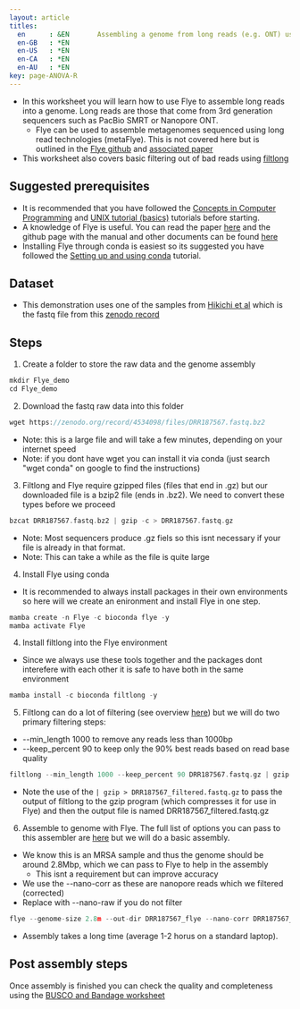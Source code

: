 ```yaml
---
layout: article
titles:
  en      : &EN       Assembling a genome from long reads (e.g. ONT) using Flye
  en-GB   : *EN
  en-US   : *EN
  en-CA   : *EN
  en-AU   : *EN
key: page-ANOVA-R
---
```


*	In this worksheet you will learn how to use Flye to assemble long reads into a genome. Long reads are those that come from 3rd generation sequencers such as PacBio SMRT or Nanopore ONT.
    * Flye can be used to assemble metagenomes sequenced using long read technologies (metaFlye). This is not covered here but is outlined in the [Flye github](https://github.com/fenderglass/Flye) and [associated paper](https://www.nature.com/articles/s41592-020-00971-x)
* This worksheet also covers basic filtering out of bad reads using [filtlong](https://github.com/rrwick/Filtlong)

## Suggested prerequisites
* It is recommended that you have followed the [Concepts in Computer Programming](https://conmeehan.github.io/PathogenDataCourse/ConceptsInComputerProgramming) and [UNIX tutorial (basics)](https://conmeehan.github.io/UNIXtutorial) tutorials before starting.
* A knowledge of Flye is useful. You can read the paper [here](https://www.nature.com/articles/s41587-019-0072-8) and the github page with the manual and other documents can be found [here](https://github.com/fenderglass/Flye)
* Installing Flye through conda is easiest so its suggested you have followed the [Setting up and using conda](https://conmeehan.github.io/PathogenDataCourse/CondaInstallAndUse) tutorial.



## Dataset
*	This demonstration uses one of the samples from [Hikichi et al](https://journals.asm.org/doi/10.1128/MRA.01212-19) which is the fastq file from this [zenodo record](https://zenodo.org/record/4534098)

## Steps
1. Create a folder to store the raw data and the genome assembly
```c
mkdir Flye_demo
cd Flye_demo
```
2. Download the fastq raw data into this folder
```c
wget https://zenodo.org/record/4534098/files/DRR187567.fastq.bz2
```
* Note: this is a large file and will take a few minutes, depending on your internet speed
* Note: if you dont have wget you can install it via conda (just search "wget conda" on google to find the instructions)
3. Filtlong and Flye require gzipped files (files that end in .gz) but our downloaded file is a bzip2 file (ends in .bz2). We need to convert these types before we proceed
```c
bzcat DRR187567.fastq.bz2 | gzip -c > DRR187567.fastq.gz
```
* Note: Most sequencers produce .gz fiels so this isnt necessary if your file is already in that format.
* Note: This can take a while as the file is quite large

4. Install Flye using conda
  * It is recommended to always install packages in their own environments so here will we create an enironment and install Flye in one step. 
```c
mamba create -n Flye -c bioconda flye -y
mamba activate Flye 
```

4. Install filtlong into the Flye environment
  * Since we always use these tools together and the packages dont interefere with each other it is safe to have both in the same environment
 ```c
 mamba install -c bioconda filtlong -y
 ``` 

5. Filtlong can do a lot of filtering (see overview [here](https://github.com/rrwick/Filtlong)) but we will do two primary filtering steps:
* --min_length 1000 to remove any reads less than 1000bp
* --keep_percent 90 to keep only the 90% best reads based on read base quality
```c
filtlong --min_length 1000 --keep_percent 90 DRR187567.fastq.gz | gzip > DRR187567_filtered.fastq.gz
```
* Note the use of the `| gzip > DRR187567_filtered.fastq.gz` to pass the output of filtlong to the gzip program (which compresses it for use in Flye) and then the output file is named DRR187567_filtered.fastq.gz

6. Assemble to genome with Flye. The full list of options you can pass to this assembler are [here](https://github.com/fenderglass/Flye/blob/flye/docs/USAGE.md) but we will do a basic assembly.
* We know this is an MRSA sample and thus the genome should be around 2.8Mbp, which we can pass to Flye to help in the assembly
  * This isnt a requirement but can improve accuracy
 * We use the --nano-corr as these are nanopore reads which we filtered (corrected)
  * Replace with --nano-raw if you do not filter   
 ```c
flye --genome-size 2.8m --out-dir DRR187567_flye --nano-corr DRR187567_filtered.fastq.gz
 ``` 
 * Assembly takes a long time (average 1-2 horus on a standard laptop).

 ## Post assembly steps
 Once assembly is finished you can check the quality and completeness using the [BUSCO and Bandage worksheet]()